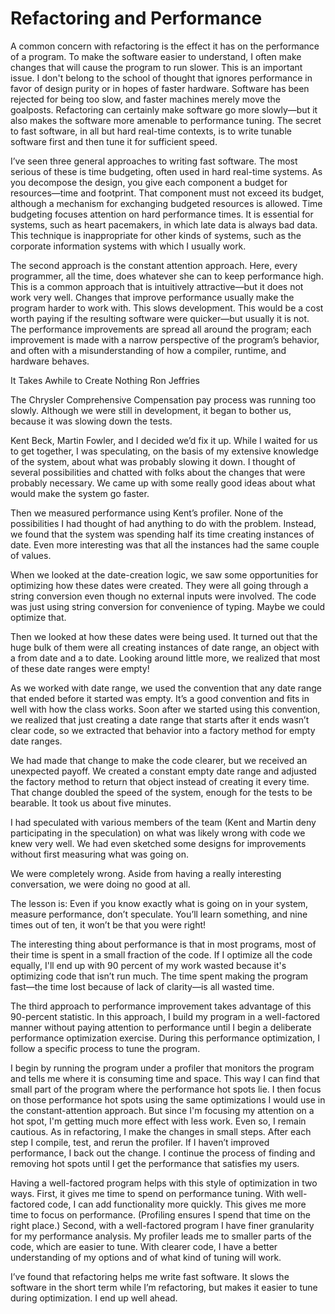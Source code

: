 # Refactoring and Performance

A common concern with refactoring is the effect it has on the performance of a program. To make the software easier to understand, I often make changes that will cause the program to run slower. This is an important issue. I don't belong to the school of thought that ignores performance in favor of design purity or in hopes of faster hardware. Software has been rejected for being too slow, and faster machines merely move the goalposts. Refactoring can certainly make software go more slowly—but it also makes the software more amenable to performance tuning. The secret to fast software, in all but hard real-time contexts, is to write tunable software first and then tune it for sufficient speed.

I’ve seen three general approaches to writing fast software. The most serious of these is time budgeting, often used in hard real-time systems. As you decompose the design, you give each component a budget for resources—time and footprint. That component must not exceed its budget, although a mechanism for exchanging budgeted resources is allowed. Time budgeting focuses attention on hard performance times. It is essential for systems, such as heart pacemakers, in which late data is always bad data. This technique is inappropriate for other kinds of systems, such as the corporate information systems with which I usually work.

The second approach is the constant attention approach. Here, every programmer, all the time, does whatever she can to keep performance high. This is a common approach that is intuitively attractive—but it does not work very well. Changes that improve performance usually make the program harder to work with. This slows development. This would be a cost worth paying if the resulting software were quicker—but usually it is not. The performance improvements are spread all around the program; each improvement is made with a narrow perspective of the program’s behavior, and often with a misunderstanding of how a compiler, runtime, and hardware behaves.

It Takes Awhile to Create Nothing
Ron Jeffries

The Chrysler Comprehensive Compensation pay process was running too slowly. Although we were still in development, it began to bother us, because it was slowing down the tests.

Kent Beck, Martin Fowler, and I decided we’d fix it up. While I waited for us to get together, I was speculating, on the basis of my extensive knowledge of the system, about what was probably slowing it down. I thought of several possibilities and chatted with folks about the changes that were probably necessary. We came up with some really good ideas about what would make the system go faster.

Then we measured performance using Kent’s profiler. None of the possibilities I had thought of had anything to do with the problem. Instead, we found that the system was spending half its time creating instances of date. Even more interesting was that all the instances had the same couple of values.

When we looked at the date-creation logic, we saw some opportunities for optimizing how these dates were created. They were all going through a string conversion even though no external inputs were involved. The code was just using string conversion for convenience of typing. Maybe we could optimize that.

Then we looked at how these dates were being used. It turned out that the huge bulk of them were all creating instances of date range, an object with a from date and a to date. Looking around little more, we realized that most of these date ranges were empty!

As we worked with date range, we used the convention that any date range that ended before it started was empty. It’s a good convention and fits in well with how the class works. Soon after we started using this convention, we realized that just creating a date range that starts after it ends wasn’t clear code, so we extracted that behavior into a factory method for empty date ranges.

We had made that change to make the code clearer, but we received an unexpected payoff. We created a constant empty date range and adjusted the factory method to return that object instead of creating it every time. That change doubled the speed of the system, enough for the tests to be bearable. It took us about five minutes.

I had speculated with various members of the team (Kent and Martin deny participating in the speculation) on what was likely wrong with code we knew very well. We had even sketched some designs for improvements without first measuring what was going on.

We were completely wrong. Aside from having a really interesting conversation, we were doing no good at all.

The lesson is: Even if you know exactly what is going on in your system, measure performance, don’t speculate. You’ll learn something, and nine times out of ten, it won’t be that you were right!

The interesting thing about performance is that in most programs, most of their time is spent in a small fraction of the code. If I optimize all the code equally, I'll end up with 90 percent of my work wasted because it's optimizing code that isn’t run much. The time spent making the program fast—the time lost because of lack of clarity—is all wasted time.

The third approach to performance improvement takes advantage of this 90-percent statistic. In this approach, I build my program in a well-factored manner without paying attention to performance until I begin a deliberate performance optimization exercise. During this performance optimization, I follow a specific process to tune the program.

I begin by running the program under a profiler that monitors the program and tells me where it is consuming time and space. This way I can find that small part of the program where the performance hot spots lie. I then focus on those performance hot spots using the same optimizations I would use in the constant-attention approach. But since I'm focusing my attention on a hot spot, I'm getting much more effect with less work. Even so, I remain cautious. As in refactoring, I make the changes in small steps. After each step I compile, test, and rerun the profiler. If I haven’t improved performance, I back out the change. I continue the process of finding and removing hot spots until I get the performance that satisfies my users.

Having a well-factored program helps with this style of optimization in two ways. First, it gives me time to spend on performance tuning. With well-factored code, I can add functionality more quickly. This gives me more time to focus on performance. (Profiling ensures I spend that time on the right place.) Second, with a well-factored program I have finer granularity for my performance analysis. My profiler leads me to smaller parts of the code, which are easier to tune. With clearer code, I have a better understanding of my options and of what kind of tuning will work.

I’ve found that refactoring helps me write fast software. It slows the software in the short term while I’m refactoring, but makes it easier to tune during optimization. I end up well ahead.
